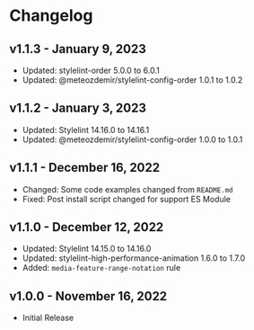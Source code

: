 # Changelog

## v1.1.3 - January 9, 2023

  - Updated: stylelint-order 5.0.0 to 6.0.1
  - Updated: @meteozdemir/stylelint-config-order 1.0.1 to 1.0.2

## v1.1.2 - January 3, 2023

  - Updated: Stylelint 14.16.0 to 14.16.1
  - Updated: @meteozdemir/stylelint-config-order 1.0.0 to 1.0.1

## v1.1.1 - December 16, 2022

  - Changed: Some code examples changed from `README.md`
  - Fixed: Post install script changed for support ES Module

## v1.1.0 - December 12, 2022

  - Updated: Stylelint 14.15.0 to 14.16.0
  - Updated: stylelint-high-performance-animation 1.6.0 to 1.7.0
  - Added: `media-feature-range-notation` rule

## v1.0.0 - November 16, 2022

  - Initial Release
